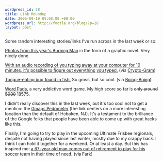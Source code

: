 ```yaml
--- 
wordpress_id: 28
title: Link Roundup
date: 2005-09-19 09:08:09 +00:00
wordpress_url: http://footle.org/blog/?p=28
layout: post
---
```

Some random interesting stories/links I've run across in the last week or so:

<p><a href="http://www.lennyjones.net/burn2005/comicbook2005.htm">Photos from this year's Burning Man</a> in the form of a graphic novel. Very nicely done.</p>

<p><a href="http://www.freedom-to-tinker.com/?p=893">With an audio recording of you typing away at your computer for 10 minutes, it's possible to figure out everything you typed.</a> (via <a href="http://www.counterpane.com/crypto-gram.html">Crypto-Gram</a>)</p>

<p><a href="http://news.bbc.co.uk/cbbcnews/hi/newsid_4200000/newsid_4209000/4209004.stm">Tongue-eating bug found in fish.</a> So gross, but so cool. (via <a href="http://boingboing.net/">Boing-Boing</a>)</p>

<p><a href="http://www.hotflashgames.com/wordpads.htm">Word Pads</a>, a very addictive word game. My high score so far is <strike>only around 5000</strike> 18575.</p>

<p>I didn't really discover this in the last week, but it's too cool not to get a mention: the <a href="http://www.sueandpaul.com/gmapPedometer/?centerX=-122.35782623291016&centerY=37.7916084854395&zl=5&fl=m-e-h-0-1&polyline=">Gmaps  Pedometer</a> (the link centers on a more interesting location than the default of Hoboken, NJ). It's a testament to the brilliance of the Google folks that people have been able to come up with great hacks like this.</p>

<p>Finally, I'm going to try to play in the upcoming Ultimate Frisbee regionals, despite not having played since last winter, mostly due to my crappy back. I think I can hold it together for a weekend. Or at least a day. But this has inspired me: <a href="http://www.aftenposten.no/english/sports/article1115952.ece">a 67-year old man comes out of retirement to play for his soccer team in their time of need.</a> (via <a href="http://www.fark.com">Fark</a>)</p>
